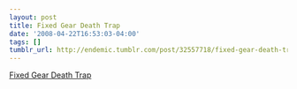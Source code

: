 ```yaml
---
layout: post
title: Fixed Gear Death Trap
date: '2008-04-22T16:53:03-04:00'
tags: []
tumblr_url: http://endemic.tumblr.com/post/32557718/fixed-gear-death-trap
---
```

[Fixed Gear Death Trap](http://www.craigslist.org/about/best/sfo/608546617.html)  
